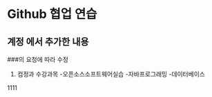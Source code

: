 # Github 협업 연습
## 계정 에서 추가한 내용

###의 요청에 따라 수정
1. 컴정과 수강과목
        -오픈소스소프트웨어실습
        -자바프로그래밍
        -데이터베이스

1111
